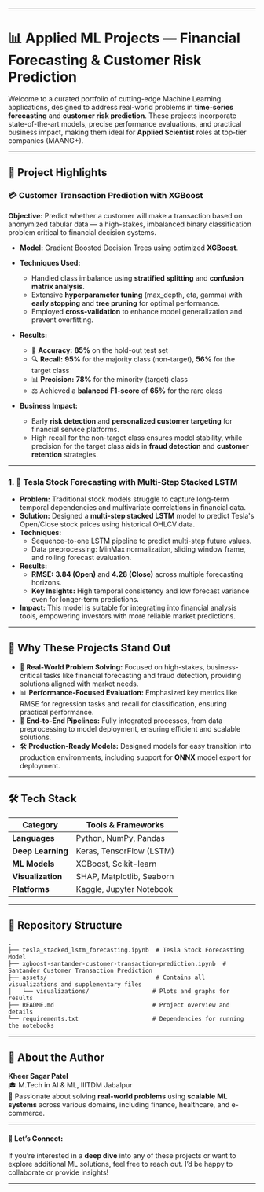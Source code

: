 
---

# 📊 Applied ML Projects — Financial Forecasting & Customer Risk Prediction

Welcome to a curated portfolio of cutting-edge Machine Learning applications, designed to address real-world problems in **time-series forecasting** and **customer risk prediction**. These projects incorporate state-of-the-art models, precise performance evaluations, and practical business impact, making them ideal for **Applied Scientist** roles at top-tier companies (MAANG+).

---

## 🚀 Project Highlights

### 💳 **Customer Transaction Prediction with XGBoost**  


**Objective:** Predict whether a customer will make a transaction based on anonymized tabular data — a high-stakes, imbalanced binary classification problem critical to financial decision systems.

- **Model:** Gradient Boosted Decision Trees using optimized **XGBoost**.
- **Techniques Used:**  
  - Handled class imbalance using **stratified splitting** and **confusion matrix analysis**.  
  - Extensive **hyperparameter tuning** (max_depth, eta, gamma) with **early stopping** and **tree pruning** for optimal performance.  
  - Employed **cross-validation** to enhance model generalization and prevent overfitting.
  
- **Results:**  
  - 🧠 **Accuracy:** **85%** on the hold-out test set  
  - 🔍 **Recall:** **95%** for the majority class (non-target), **56%** for the target class  
  - 📊 **Precision:** **78%** for the minority (target) class  
  - ⚖️ Achieved a **balanced F1-score** of **65%** for the rare class

- **Business Impact:**  
  - Early **risk detection** and **personalized customer targeting** for financial service platforms.
  - High recall for the non-target class ensures model stability, while precision for the target class aids in **fraud detection** and **customer retention** strategies.

---

### 1. 🧠 **Tesla Stock Forecasting with Multi-Step Stacked LSTM**  


- **Problem:** Traditional stock models struggle to capture long-term temporal dependencies and multivariate correlations in financial data.
- **Solution:** Designed a **multi-step stacked LSTM** model to predict Tesla's Open/Close stock prices using historical OHLCV data.
- **Techniques:**
  - Sequence-to-one LSTM pipeline to predict multi-step future values.
  - Data preprocessing: MinMax normalization, sliding window frame, and rolling forecast evaluation.
- **Results:**  
  - **RMSE:** **3.84 (Open)** and **4.28 (Close)** across multiple forecasting horizons.
  - **Key Insights:** High temporal consistency and low forecast variance even for longer-term predictions.
- **Impact:** This model is suitable for integrating into financial analysis tools, empowering investors with more reliable market predictions.

---

## 🧠 Why These Projects Stand Out

- 🎯 **Real-World Problem Solving:** Focused on high-stakes, business-critical tasks like financial forecasting and fraud detection, providing solutions aligned with market needs.
- 📊 **Performance-Focused Evaluation:** Emphasized key metrics like RMSE for regression tasks and recall for classification, ensuring practical performance.
- 🔄 **End-to-End Pipelines:** Fully integrated processes, from data preprocessing to model deployment, ensuring efficient and scalable solutions.
- 🛠️ **Production-Ready Models:** Designed models for easy transition into production environments, including support for **ONNX** model export for deployment.

---

## 🛠️ Tech Stack

| Category             | Tools & Frameworks                                           |
|----------------------|--------------------------------------------------------------|
| **Languages**         | Python, NumPy, Pandas                                        |
| **Deep Learning**     | Keras, TensorFlow (LSTM)                                     |
| **ML Models**         | XGBoost, Scikit-learn                                        |
| **Visualization**     | SHAP, Matplotlib, Seaborn                                    |
| **Platforms**         | Kaggle, Jupyter Notebook                                     |

---

## 📁 Repository Structure

```
.
├── tesla_stacked_lstm_forecasting.ipynb  # Tesla Stock Forecasting Model
├── xgboost-santander-customer-transaction-prediction.ipynb  # Santander Customer Transaction Prediction
├── assets/                               # Contains all visualizations and supplementary files
│   └── visualizations/                  # Plots and graphs for results
├── README.md                            # Project overview and details
└── requirements.txt                     # Dependencies for running the notebooks
```

---

## 📣 About the Author

**Kheer Sagar Patel**  
🎓 M.Tech in AI & ML, IIITDM Jabalpur  
📌 Passionate about solving **real-world problems** using **scalable ML systems** across various domains, including finance, healthcare, and e-commerce.  

---

#### 🌟 Let’s Connect:

If you’re interested in a **deep dive** into any of these projects or want to explore additional ML solutions, feel free to reach out. I’d be happy to collaborate or provide insights!

---

